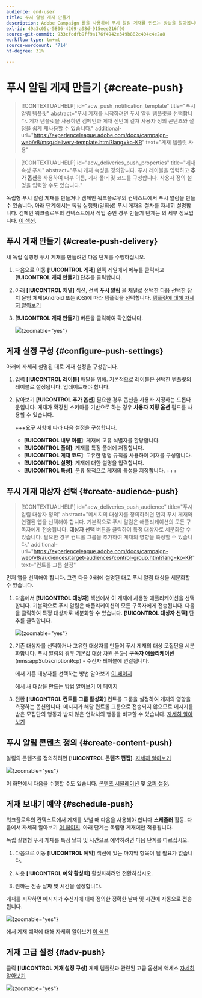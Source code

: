 ```yaml
---
audience: end-user
title: 푸시 알림 게재 만들기
description: Adobe Campaign 웹을 사용하여 푸시 알림 게재를 만드는 방법을 알아봅니다
exl-id: 49a3c05c-5806-4269-a98d-915eee216f90
source-git-commit: 933cfcdfb9ff9a176f4942e349b882c404c4e2a8
workflow-type: tm+mt
source-wordcount: '714'
ht-degree: 31%

---
```


# 푸시 알림 게재 만들기 {#create-push}

>[!CONTEXTUALHELP]
>id="acw_push_notification_template"
>title="푸시 알림 템플릿"
>abstract="푸시 게재를 시작하려면 푸시 알림 템플릿을 선택합니다. 게재 템플릿을 사용하면 캠페인과 게재 전반에 걸쳐 사용자 정의 콘텐츠와 설정을 쉽게 재사용할 수 있습니다."
>additional-url="https://experienceleague.adobe.com/docs/campaign-web/v8/msg/delivery-template.html?lang=ko-KR" text="게재 템플릿 사용"


>[!CONTEXTUALHELP]
>id="acw_deliveries_push_properties"
>title="게재 속성 푸시"
>abstract="푸시 게재 속성을 정의합니다. 푸시 레이블을 입력하고 **추가 옵션**&#x200B;을 사용하여 내부 이름, 게재 폴더 및 코드를 구성합니다. 사용자 정의 설명을 입력할 수도 있습니다."

독립형 푸시 알림 게재를 만들거나 캠페인 워크플로우의 컨텍스트에서 푸시 알림을 만들 수 있습니다. 아래 단계에서는 독립 실행형(일회성) 푸시 게재의 절차를 자세히 설명합니다. 캠페인 워크플로우의 컨텍스트에서 작업 중인 경우 만들기 단계는 의 세부 정보입니다. [이 섹션](../workflows/activities/channels.md#create-a-delivery-in-a-campaign-workflow).

## 푸시 게재 만들기 {#create-push-delivery}

새 독립 실행형 푸시 게재를 만들려면 다음 단계를 수행하십시오.

1. 다음으로 이동 **[!UICONTROL 게재]** 왼쪽 레일에서 메뉴를 클릭하고  **[!UICONTROL 게재 만들기]** 단추를 클릭합니다.

1. 아래 **[!UICONTROL 채널]** 섹션, 선택 **푸시 알림** 을 채널로 선택한 다음 선택한 장치 운영 체제(Android 또는 iOS)에 따라 템플릿을 선택합니다. [템플릿에 대해 자세히 알아보기](../msg/delivery-template.md)

1. **[!UICONTROL 게재 만들기]** 버튼을 클릭하여 확인합니다.

   ![](assets/push_create_1.png){zoomable=&quot;yes&quot;}

## 게재 설정 구성 {#configure-push-settings}

아래에 자세히 설명된 대로 게재 설정을 구성합니다.

1. 입력 **[!UICONTROL 레이블]** 배달을 위해. 기본적으로 레이블은 선택한 템플릿의 레이블로 설정됩니다. 업데이트해야 합니다.

1. 찾아보기 **[!UICONTROL 추가 옵션]** 필요한 경우 옵션을 사용자 지정하는 드롭다운입니다. 게재가 확장된 스키마를 기반으로 하는 경우 **사용자 지정 옵션** 필드를 사용할 수 있습니다.

   +++요구 사항에 따라 다음 설정을 구성합니다.
   * **[!UICONTROL 내부 이름]**: 게재에 고유 식별자를 할당합니다.
   * **[!UICONTROL 폴더]**: 게재를 특정 폴더에 저장합니다.
   * **[!UICONTROL 게재 코드]**: 고유한 명명 규칙을 사용하여 게재를 구성합니다.
   * **[!UICONTROL 설명]**: 게재에 대한 설명을 입력합니다.
   * **[!UICONTROL 특성]**: 분류 목적으로 게재의 특성을 지정합니다.
+++


## 푸시 게재 대상자 선택 {#create-audience-push}

>[!CONTEXTUALHELP]
>id="acw_deliveries_push_audience"
>title="푸시 알림 대상자 정의"
>abstract="메시지의 대상자를 정의하려면 먼저 푸시 게재와 연결된 앱을 선택해야 합니다. 기본적으로 푸시 알림은 애플리케이션의 모든 구독자에게 전송됩니다. **대상자 선택** 버튼을 클릭하여 특정 대상자로 세분화할 수 있습니다. 필요한 경우 컨트롤 그룹을 추가하여 게재의 영향을 측정할 수 있습니다."
>additional-url="https://experienceleague.adobe.com/docs/campaign-web/v8/audiences/target-audiences/control-group.html?lang=ko-KR" text="컨트롤 그룹 설정"


먼저 앱을 선택해야 합니다. 그런 다음 아래에 설명된 대로 푸시 알림 대상을 세분화할 수 있습니다.

1. 다음에서 **[!UICONTROL 대상자]** 섹션에서 이 게재에 사용할 애플리케이션을 선택합니다. 기본적으로 푸시 알림은 애플리케이션의 모든 구독자에게 전송됩니다. 다음을 클릭하여 특정 대상자로 세분화할 수 있습니다. **[!UICONTROL 대상자 선택]** 단추를 클릭합니다.

   ![](assets/push_create_2.png){zoomable=&quot;yes&quot;}

1. 기존 대상자를 선택하거나 고유한 대상자를 만들어 푸시 게재의 대상 모집단을 세분화합니다. 푸시 알림의 경우 기본값 [대상 차원](../audience/about-recipients.md#targeting-dimensions) 은(는) **구독자 애플리케이션** (nms:appSubscriptionRcp) - 수신자 테이블에 연결됩니다.

   에서 기존 대상자를 선택하는 방법 알아보기 [이 페이지](../audience/add-audience.md)

   에서 새 대상을 만드는 방법 알아보기 [이 페이지](../audience/one-time-audience.md)

1. 전환 **[!UICONTROL 컨트롤 그룹 활성화]** 컨트롤 그룹을 설정하여 게재의 영향을 측정하는 옵션입니다. 메시지가 해당 컨트롤 그룹으로 전송되지 않으므로 메시지를 받은 모집단의 행동과 받지 않은 연락처의 행동을 비교할 수 있습니다. [자세히 알아보기](../audience/control-group.md)

## 푸시 알림 콘텐츠 정의 {#create-content-push}

알림의 콘텐츠를 정의하려면 **[!UICONTROL 콘텐츠 편집]**. [자세히 알아보기](content-push.md)

![](assets/push_create_5.png){zoomable=&quot;yes&quot;}

이 화면에서 다음을 수행할 수도 있습니다. [콘텐츠 시뮬레이션](../preview-test/preview-test.md) 및 [오퍼 설정](../msg/offers.md).

## 게재 보내기 예약 {#schedule-push}

워크플로우의 컨텍스트에서 게재를 보낼 때 다음을 사용해야 합니다 **스케줄러** 활동. 다음에서 자세히 알아보기 [이 페이지](../workflows/activities/scheduler.md). 아래 단계는 독립형 게재에만 적용됩니다.

독립 실행형 푸시 게재를 특정 날짜 및 시간으로 예약하려면 다음 단계를 따르십시오.

1. 다음으로 이동 **[!UICONTROL 예약]** 섹션에 있는 마지막 항목이 될 필요가 없습니다.

1. 사용 **[!UICONTROL 예약 활성화]** 활성화하려면 전환하십시오.

1. 원하는 전송 날짜 및 시간을 설정합니다.

게재를 시작하면 메시지가 수신자에 대해 정의한 정확한 날짜 및 시간에 자동으로 전송됩니다.

![](assets/push_create_3.png){zoomable=&quot;yes&quot;}

에서 게재 예약에 대해 자세히 알아보기 [이 섹션](../msg/gs-messages.md#gs-schedule)

## 게재 고급 설정 {#adv-push}

클릭 **[!UICONTROL 게재 설정 구성]** 게재 템플릿과 관련된 고급 옵션에 액세스 [자세히 알아보기](../advanced-settings/delivery-settings.md)

![](assets/push_create_4.png){zoomable=&quot;yes&quot;}
